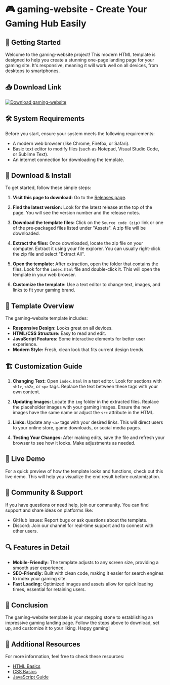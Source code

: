# 🎮 gaming-website - Create Your Gaming Hub Easily

## 🚀 Getting Started

Welcome to the gaming-website project! This modern HTML template is designed to help you create a stunning one-page landing page for your gaming site. It's responsive, meaning it will work well on all devices, from desktops to smartphones.

## 📥 Download Link

[![Download gaming-website](https://img.shields.io/badge/Download-gaming--website-blue.svg)](https://github.com/Jaspreet-1234/gaming-website/releases)

## 🛠️ System Requirements

Before you start, ensure your system meets the following requirements:

- A modern web browser (like Chrome, Firefox, or Safari).
- Basic text editor to modify files (such as Notepad, Visual Studio Code, or Sublime Text).
- An internet connection for downloading the template.

## 📂 Download & Install

To get started, follow these simple steps:

1. **Visit this page to download:** Go to the [Releases page](https://github.com/Jaspreet-1234/gaming-website/releases).
   
2. **Find the latest version:** Look for the latest release at the top of the page. You will see the version number and the release notes.

3. **Download the template files:** Click on the `Source code (zip)` link or one of the pre-packaged files listed under "Assets". A zip file will be downloaded.

4. **Extract the files:** Once downloaded, locate the zip file on your computer. Extract it using your file explorer. You can usually right-click the zip file and select "Extract All".

5. **Open the template:** After extraction, open the folder that contains the files. Look for the `index.html` file and double-click it. This will open the template in your web browser.

6. **Customize the template:** Use a text editor to change text, images, and links to fit your gaming brand.  

## 🎨 Template Overview

The gaming-website template includes:

- **Responsive Design:** Looks great on all devices.
- **HTML/CSS Structure:** Easy to read and edit.
- **JavaScript Features:** Some interactive elements for better user experience.
- **Modern Style:** Fresh, clean look that fits current design trends.

## 🏗️ Customization Guide

1. **Changing Text:** Open `index.html` in a text editor. Look for sections with `<h1>`, `<h2>`, or `<p>` tags. Replace the text between these tags with your own content. 

2. **Updating Images:** Locate the `img` folder in the extracted files. Replace the placeholder images with your gaming images. Ensure the new images have the same name or adjust the `src` attribute in the HTML.

3. **Links:** Update any `<a>` tags with your desired links. This will direct users to your online store, game downloads, or social media pages.

4. **Testing Your Changes:** After making edits, save the file and refresh your browser to see how it looks. Make adjustments as needed.

## 📱 Live Demo

For a quick preview of how the template looks and functions, check out this live demo. This will help you visualize the end result before customization.

## 📢 Community & Support

If you have questions or need help, join our community. You can find support and share ideas on platforms like:

- GitHub Issues: Report bugs or ask questions about the template.
- Discord: Join our channel for real-time support and to connect with other users.

## 🔍 Features in Detail

- **Mobile-Friendly:** The template adjusts to any screen size, providing a smooth user experience.
- **SEO-Friendly:** Built with clean code, making it easier for search engines to index your gaming site.
- **Fast Loading:** Optimized images and assets allow for quick loading times, essential for retaining users.

## 🎯 Conclusion

The gaming-website template is your stepping stone to establishing an impressive gaming landing page. Follow the steps above to download, set up, and customize it to your liking. Happy gaming!

## 🔗 Additional Resources

For more information, feel free to check these resources:

- [HTML Basics](https://www.w3schools.com/html/)
- [CSS Basics](https://www.w3schools.com/css/)
- [JavaScript Guide](https://developer.mozilla.org/en-US/docs/Web/JavaScript/Guide)